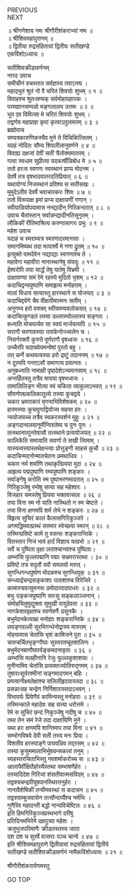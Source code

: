 PREVIOUS  
NEXT  
  
॥ श्रीगणेशाय नमः श्रीगौरीशंकराभ्यां नमः ॥  
॥ श्रीशिवमहापुराणम् ॥  
॥ द्वितीया रुद्रसंहितायां द्वितीयः सतीखण्डे  
एकविंशोऽध्यायः ॥  
  
सतीशिवक्रीडावर्णनम्  
नारद उवाच  
समीचीनं वचस्तात सर्वज्ञस्य तवाऽनघ ।  
महाद्‌भुतं श्रुतं नो वै चरितं शिवयोः शुभम् ॥ १ ॥  
विवाहश्च श्रुतःसम्यक् सर्वमोहापहारकः ।  
परमज्ञानसम्पन्नो मङ्‌गलालय उत्तमः ॥ २ ॥  
भूय एव विवित्सा मे चरितं शिवयोः शुभम् ।  
तद्वर्णय महाप्राज्ञ कृपां कृत्वाऽतुलामरम् ॥ ३ ॥  
ब्रह्मोवाच  
सम्यक्कारुणिकस्यैव मुने ते विचिकित्सितम् ।  
यदहं नोदितः सौम्य शिवलीलानुवर्णने ॥ ४ ॥  
विवाह्य दक्षजां देवीं सतीं त्रैलोक्यमातरम् ।  
गत्वा स्वधाम सुप्रीत्या यदकार्षीन्निबोध मे ॥ ५ ॥  
ततो हरःस स्वगणः स्वस्थानं प्राप्य मोदनम ।  
देवर्षे तत्र वृषभादवातरदतिप्रियात् ॥ ६ ॥  
यथायोग्यं निजस्थानं प्रविश्य स सतीसखः ।  
मुमुदेऽतीव देवर्षे भवाचारकरः शिवः ॥ ७ ॥  
ततो विरूपाक्ष इमां प्राप्य दाक्षायणीं गणान् ।  
स्वीयान्निर्यापयामास नन्द्यादीन् गिरिकन्दरात् ॥ ८ ॥  
उवाच चैतांस्तान् सर्वान्नन्द्यादीनतिसूनृतम् ।  
लौकिकीं रीतिमाश्रित्य करुणासागरः प्रभुः ॥ ९ ॥  
महेश उवाच  
यदाहं च स्मराम्यत्र स्मरणादरमानसाः ।  
समागमिष्यथ तदा मत्पार्श्वे मे गणा द्रुतम् ॥ १० ॥  
इत्युक्ते वामदेवेन नद्याद्याः स्वगणाश्च ते ।  
महावेगा महावीरा नानास्थानेषु संययुः ॥ ११ ॥  
ईश्वरोपि तया सार्द्धं तेषु यातेषु विभ्रमी ।  
दाक्षायण्या समं रेमे रहस्ये मुदितो भृशम् ॥ १२ ॥  
कदाचिद्वन्यपुष्पाणि समाहृत्य मनोहराम् ।  
मालां विधाय सत्यास्तु हारस्थाने स योजयत् ॥ ३ ॥  
कदाचिद्दर्पणे चैव वीक्षतीमात्मनः सतीम् ।  
अनुगम्य हरो वक्त्रम् स्वीयमप्यवलोकयत् ॥ १४ ॥  
कदाचित्कुण्डलं तस्या उल्लास्योल्लास्य सङ्‌गतः ।  
बध्नाति मोचयत्येव सा स्वयं मार्जयत्यपि ॥ १५ ॥  
सरागौ चरणावस्याः पावकेनोज्ज्वलेन च ।  
निसर्गरक्तौ कुरुते पूर्णरागौ वृषध्वजः ॥ १६ ॥  
उच्चैरपि यदाख्येयमन्येषां पुरतो बहु ।  
तत् कर्णे कथयत्यस्या हरो द्रष्टुं तदाननम् ॥ १७ ॥  
न दूरमपि गन्ताऽसौ समागत्य प्रयत्नतः ।  
अनुबध्नाति नामाक्षी पृष्ठदेशेऽन्यमानसाम् ॥ १८ ॥  
अन्तर्हितस्तु तत्रैव मायया वृषभध्वजः ।  
तामालिलिङ्‌ग भीत्या स्वं चकिता व्याकुलाऽभवत् ॥ १९ ॥  
सौवर्णपद्मकलिकातुल्ये तस्या कुचद्वये ।  
चकार भ्रमराकारं मृगनाभिविशेषकम् ॥ २० ॥  
हारमस्याः कुचयुगाद्वियोज्य सहसा हरः ।  
न्ययोजयच्च तत्रैव स्वकरस्पर्शनं मुहुः ॥ २१ ॥  
अङ्‌गदान्वलयानूर्मीन्विश्लेष्य च पुनः पुनः ।  
तत्स्थानात्पुनरेवासौ तत्स्थाने प्रत्ययोजयत् ॥ २२ ॥  
कालिकेति समायाति सवर्णा ते सखी त्विमाम् ।  
यास्यत्वस्यास्तथेक्षन्त्याः प्रोत्तुङ्‌गौ साहसं कुचौ ॥ २३ ॥  
कदाचिन्मदनोन्मातचेतनः प्रमथाधिपः ।  
चकार नर्म शर्माणि तथाकृत्प्रियया मुदा ॥ २४ ॥  
आहृत्य पद्मपुष्पाणि रम्यपुष्पाणि शङ्‌करः ।  
सर्वाङ्‌गेषु करोति स्म पुष्पाभरणमादरात् ॥ २५ ॥  
गिरिकुञ्जेषु रम्येषु सत्या सह महेश्वरः ।  
विजहार समस्तेषु प्रियया भक्तवत्सलः ॥ २६ ॥  
तया विना स्म नो याति नास्थितो न स्म चेष्टते ।  
तया विना क्षणमपि शर्म लेभे न शङ्‌करः ॥ २७ ॥  
विहृत्य सुचिरं कालं कैलासगिरिकुञ्जरे ।  
अगमद्धिमवत्प्रस्थं सस्मार स्वेच्छया स्मरन् ॥ २८ ॥  
तस्मिन्प्रविष्टे कामे तु वसन्तः शङ्‌करान्तिके ।  
वितस्तार निजं भावं हार्दं विज्ञाय यत्प्रभो ॥ २९ ॥  
सर्वे च पुष्पिता वृक्षा लताश्चान्याश्च पुष्पिताः।  
अम्भांसि फुल्लपद्मानि पद्माः सभ्रमरास्तथा । ३० ॥  
प्रविष्टे तत्र सदृतौ ववौ समलयो मरुत् ।  
सुगन्धिगन्धपुष्पेण मोदकश्च सुगन्धियुक् ॥ ३१ ॥  
सन्ध्यार्द्रचन्द्रसङ्‌काशाः पलाशाश्च विरेजिरे ।  
कामास्त्रवत्सुमनसः प्रमोदात्पादपाधरः ॥ ३२ ॥  
बभुः पङ्‌कजपुष्पाणि सरःसु सङ्‌कलाञ्जनान् ।  
संमोहयितुमुद्युक्ता सुमुखी वायुदेवता ॥ ३३ ॥  
नागकेशरवृक्षाश्च स्वर्णवर्णैः प्रसूनकैः ।  
बभुर्मदनकेत्वाम्रा मनोज्ञाः शङ्‌करान्तिके ॥ ३४ ॥  
लवङ्‌गवल्ली सुरभिगन्धेनोद्वास्य मारुतम् ।  
मोहयामास चेतांसि भृशं कामिजने पुरा ॥ ३५ ॥  
चारुचर्चितभृङ्ग्गौघाः सुस्वराश्चूतशालिनः ।  
बभुर्मदनबाणौघपर्यङ्‌कमदनावृताः ॥ ३६ ॥  
अम्भांसि मलहीनानि रेजुः फुल्लकुशाशयाः ।  
मुनीनामिव चेतांसि प्रव्यक्तज्योतिरुद्‌गमम् ॥ ३७ ॥  
तुषाराःसूर्यरश्मीनां सङ्‌गमादगमन् बहिः ।  
प्रमत्वानीक्ष्यतेक्षाश्च सलिलीहृदयास्तदा ॥ ३८ ॥  
प्रसन्नाःसह चन्द्रेण निर्निशारास्तदाऽभवन् ।  
विभावर्यः प्रियेणैवं कामिन्यस्तु मनोहराः ॥ ३९ ॥  
तस्मिन्काले महादेवः सह सत्या धरोत्तमे ।  
रेमे स सुचिरं छन्दं निकुञ्जेषु नदीषु च ॥ ४० ॥  
तथा तेन समं रेजे तदा दाक्षायिणि मुने ।  
यथा हरः क्षणमपि शान्तिमाप तया विना ॥ ४१ ॥  
सम्भोगविषये देवी सती तस्य मनः प्रिया ।  
विशतीव हरस्याङ्‌गे पाययन्निव तद्‌रसम् ॥ ४२ ॥  
तस्या कुसुममालाभिर्भूषयन्सकलां तनुम् ।  
स्वहस्तरचिताभिस्तु नवशर्माकरोच्च सः ॥ ४३ ॥  
आलापैर्वीक्षितैर्हास्यैस्तथा सम्भाषणैर्हरः ।  
तस्यादिदेश गिरिजां शंसतीवात्मसंविदम् ॥ ४४ ॥  
तद्वक्त्रचन्द्रपीयूषपानस्थिरतनुर्हरः ।  
नानावैशेषिकीं तन्वीमवस्थां स कदाचन ॥ ४५ ॥  
तद्वक्त्राम्बुजवासेन तत्सौन्दर्य्यैश्च नर्मभिः ।  
गुणैरिव महादन्ती बद्धो नान्यविचेष्टितः ॥ ४६ ॥  
इति हिमगिरिकुञ्जप्रस्थभागे दरीषु  
     प्रतिदिनमभिरेमे दक्षपुत्र्या महेशः ।  
क्रतुभुजपरिमाणैः क्रीडतस्तस्य जाता  
     दश दश च सुरर्षे वत्सराः पञ्च चान्ये ॥ ४७ ॥  
इति श्रीशिवमहापुराणे द्वितीयायां रुद्रसंहितायां द्वितीये  
सतीखण्डे सतीशिवक्रीडावर्णनं नामैकविंशोध्यायः ॥ २१ ॥  
  
  
श्रीगौरीशंकरार्पणमस्तु  
  
GO TOP
